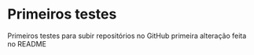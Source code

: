 # Primeiros testes
Primeiros testes para subir repositórios no GitHub
primeira alteração feita no README
